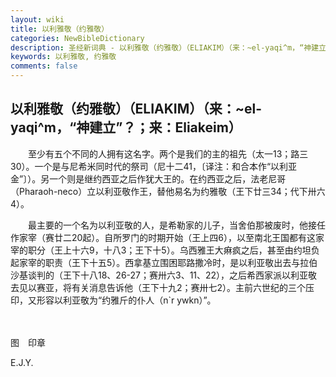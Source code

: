 ```yaml
---
layout: wiki
title: 以利雅敬（约雅敬）
categories: NewBibleDictionary
description: 圣经新词典 - 以利雅敬（约雅敬）（ELIAKIM）（来：~el-yaqi^m，“神建立”？；来：Eliakeim）
keywords: 以利雅敬, 约雅敬
comments: false
---
```


## 以利雅敬（约雅敬）（ELIAKIM）（来：~el-yaqi^m，“神建立”？；来：Eliakeim）

　　至少有五个不同的人拥有这名字。两个是我们的主的祖先（太一13；路三30）。一个是与尼希米同时代的祭司（尼十二41，〔译注：和合本作“以利亚金”〕）。另一个则是继约西亚之后作犹大王的。在约西亚之后，法老尼哥（Pharaoh-neco）立以利亚敬作王，替他易名为约雅敬（王下廿三34；代下卅六4）。

　　最主要的一个名为以利亚敬的人，是希勒家的儿子，当舍伯那被废时，他接任作家宰（赛廿二20起）。自所罗门的时期开始（王上四6），以至南北王国都有这家宰的职分（王上十六9，十八3；王下十5）。乌西雅王大痳疯之后，甚至由约坦负起家宰的职责（王下十五5）。西拿基立围困耶路撒冷时，是以利亚敬出去与拉伯沙基谈判的（王下十八18、26-27；赛卅六3、11、22），之后希西家派以利亚敬去见以赛亚，将有关消息告诉他（王下十九2；赛卅七2）。主前六世纪的三个压印，又形容以利亚敬为“约雅斤的仆人（n`r ywkn）”。

　





图　印章

E.J.Y.








